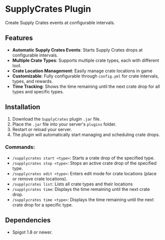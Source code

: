 # SupplyCrates Plugin

Create Supply Crates events at configurable intervals. 

## Features

- **Automatic Supply Crates Events**: Starts Supply Crates drops at configurable intervals.
- **Multiple Crate Types**: Supports multiple crate types, each with different loot.
- **Crate Location Management**: Easily manage crate locations in game
- **Customizable**: Fully configurable through `config.yml` for crate intervals, types, and rewards.
- **Time Tracking**: Shows the time remaining until the next crate drop for all types and specific types.

## Installation

1. Download the `SupplyCrates` plugin `.jar` file.
2. Place the `.jar` file into your server's `plugins` folder.
3. Restart or reload your server.
4. The plugin will automatically start managing and scheduling crate drops.

### Commands:

- `/supplycrates start <type>`: Starts a crate drop of the specified type.
- `/supplycrates stop <type>`: Stops an active crate drop of the specified type.
- `/supplycrates edit <type>`: Enters edit mode for crate locations (place or remove crate locations).
- `/supplycrates list`: Lists all crate types and their locations
- `/supplycrates time`: Displays the time remaining until the next crate drop.
- `/supplycrates time <type>`: Displays the time remaining until the next crate drop for a specific type.

## Dependencies

- Spigot 1.8 or newer.
